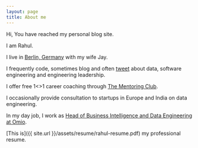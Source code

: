 ```yaml
---
layout: page
title: About me 
---
```


Hi, You have reached my personal blog site. 

I am Rahul.

I live in [Berlin, Germany](https://en.wikipedia.org/wiki/Berlin) with my wife Jay.

I frequently code, sometimes blog and often [tweet](https://twitter.com/rahulj51) about data, software engineering and engineering leadership.

I offer free 1<>1 career coaching through [The Mentoring Club](https://www.mentoring-club.com/the-mentors/rahul-jain). 

I occasionally provide consultation to startups in Europe and India on data engineering.

In my day job, I work as [Head of Business Intelligence and Data Engineering at Omio](https://www.linkedin.com/in/rahul-jain-83055b45/).

[This is]({{ site.url }}/assets/resume/rahul-resume.pdf) my professional resume. 


